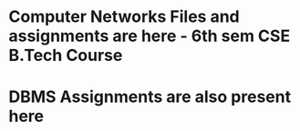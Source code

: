 # Computer Networks Files and assignments are here - 6th sem CSE B.Tech Course 

# DBMS Assignments are also present here
